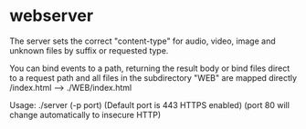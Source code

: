 # webserver

The server sets the correct "content-type" for audio, video, image and unknown files by suffix or requested type.

You can bind events to a path, returning the result body
or
bind files direct to a request path
and
all files in the subdirectory "WEB" are mapped directly /index.html --> ./WEB/index.html

Usage:
./server (-p port)       (Default port is 443 HTTPS enabled) (port 80 will change automatically to insecure HTTP)

